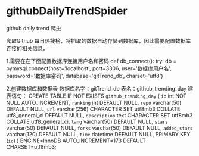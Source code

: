 # githubDailyTrendSpider
github daily trend 爬虫

爬取Github 每日热搜榜，将抓取的数据自动存储到数据库，因此需要配置数据库连接的相关信息，

1.需要在在下面配置数据库连接用户名和密码
def db_connect():
    try:
        db = pymysql.connect(host='localhost', port=3306, user='数据库用户名', password='数据库密码', database='gitTrend_db',
                             charset='utf8')
                             

2.创建数据库和数据表
数据库名字：gitTrend_db
表名：github_trending_day
建表语句：
CREATE TABLE IF NOT EXISTS `github_trending_day` (
  `id` int NOT NULL AUTO_INCREMENT,
  `ranking` int DEFAULT NULL,
  `repo` varchar(50) DEFAULT NULL,
  `url` varchar(256) CHARACTER SET utf8mb3 COLLATE utf8_general_ci DEFAULT NULL,
  `description` text CHARACTER SET utf8mb3 COLLATE utf8_general_ci,
  `lang` varchar(50) DEFAULT NULL,
  `stars` varchar(50) DEFAULT NULL,
  `forks` varchar(50) DEFAULT NULL,
  `added_stars` varchar(120) DEFAULT NULL,
  `time` datetime DEFAULT NULL,
  PRIMARY KEY (`id`)
) ENGINE=InnoDB AUTO_INCREMENT=173 DEFAULT CHARSET=utf8mb3;
